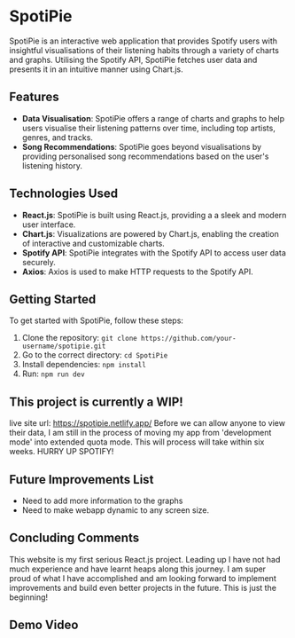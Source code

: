 # SpotiPie

SpotiPie is an interactive web application that provides Spotify users with insightful visualisations of their listening habits through a variety of charts and graphs. Utilising the Spotify API, SpotiPie fetches user data and presents it in an intuitive manner using Chart.js.

## Features

- **Data Visualisation**: SpotiPie offers a range of charts and graphs to help users visualise their listening patterns over time, including top artists, genres, and tracks.
- **Song Recommendations**: SpotiPie goes beyond visualisations by providing personalised song recommendations based on the user's listening history.

## Technologies Used

- **React.js**: SpotiPie is built using React.js, providing a a sleek and modern user interface.
- **Chart.js**: Visualizations are powered by Chart.js, enabling the creation of interactive and customizable charts.
- **Spotify API**: SpotiPie integrates with the Spotify API to access user data securely.
- **Axios**: Axios is used to make HTTP requests to the Spotify API.

## Getting Started

To get started with SpotiPie, follow these steps:

1. Clone the repository: `git clone https://github.com/your-username/spotipie.git`
2. Go to the correct directory: `cd SpotiPie`
3. Install dependencies: `npm install`
4. Run: `npm run dev`

## This project is currently a WIP!
live site url: https://spotipie.netlify.app/
Before we can allow anyone to view their data, I am still in the process of moving my app from 'development mode' into extended quota mode.
This will process will take within six weeks. HURRY UP SPOTIFY!

## Future Improvements List
- Need to add more information to the graphs
- Need to make webapp dynamic to any screen size.

## Concluding Comments
This website is my first serious React.js project. Leading up I have not had much experience and have learnt heaps along this journey.
I am super proud of what I have accomplished and am looking forward to implement improvements and build even better projects in the future.
This is just the beginning!

## Demo Video
